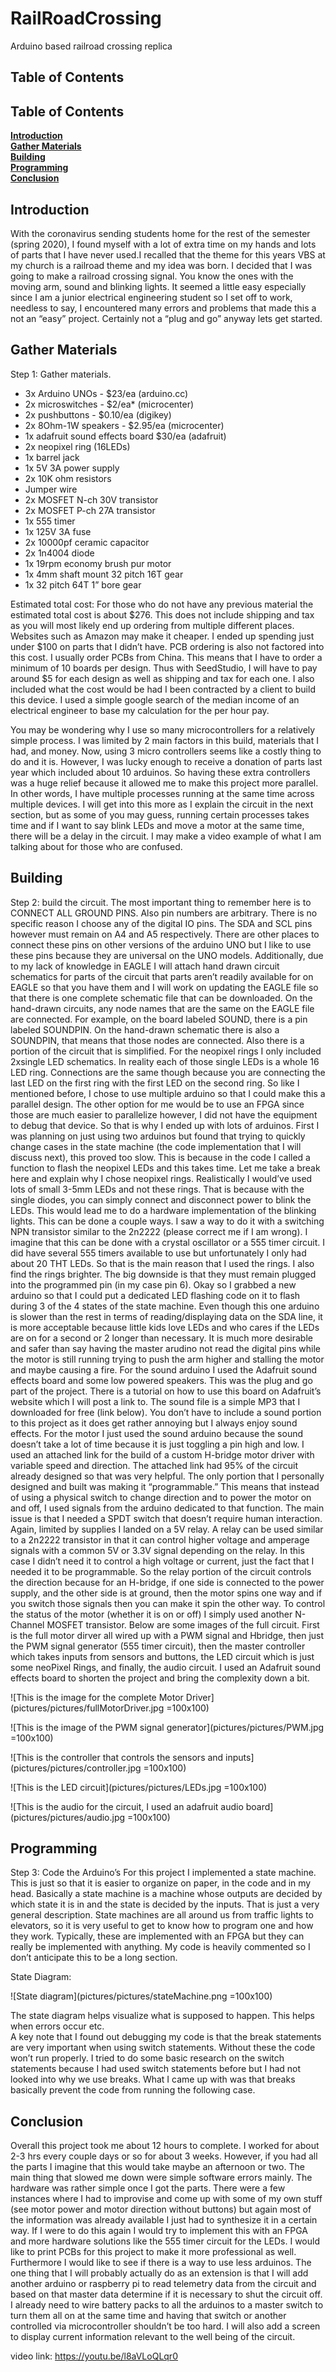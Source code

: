 # RailRoadCrossing
Arduino based railroad crossing replica 
## Table of Contents
## Table of Contents
**[Introduction](#Introduction)**<br>
**[Gather Materials](#Gather-Matierals)**<br>
**[Building](#Building)**<br>
**[Programming](#Programming)**<br>
**[Conclusion](#Conclusion)**<br>

## Introduction
With the coronavirus sending students home for the rest of the semester (spring 2020), I found myself with a lot of extra time on my hands and lots of parts that I have never used.I recalled that the theme for this years VBS at my church is a railroad theme and my idea was born. I decided that I was going to make a railroad crossing signal. You know the ones with the moving arm, sound and blinking lights. It seemed a little easy especially since I am a junior electrical engineering student so I set off to work, needless to say, I encountered many errors and problems that made this a not an “easy” project. Certainly not a “plug and go” anyway lets get started.

## Gather Materials
Step 1: Gather materials. 
* 3x Arduino UNOs - $23/ea (arduino.cc)
* 2x microswitches - $2/ea* (microcenter)
* 2x pushbuttons - $0.10/ea (digikey)
* 2x 8Ohm-1W speakers - $2.95/ea (microcenter)
* 1x adafruit sound effects board $30/ea (adafruit)
* 2x neopixel ring (16LEDs)
* 1x barrel jack
* 1x 5V 3A power supply
* 2x 10K ohm resistors
* Jumper wire
* 2x MOSFET N-ch 30V transistor
* 2x MOSFET P-ch 27A transistor
* 1x 555 timer
* 1x 125V 3A fuse
* 2x 10000pf ceramic capacitor
* 2x 1n4004 diode
* 1x 19rpm economy brush pur motor
* 1x 4mm shaft mount 32 pitch 16T gear
* 1x 32 pitch 64T 1” bore gear

Estimated total cost:
	For those who do not have any previous material the estimated total cost is about $276. This does not include shipping and tax as you will most likely end up ordering from multiple different places. Websites such as Amazon may make it cheaper. I ended up spending just under $100 on parts that I didn’t have. PCB ordering is also not factored into this cost. I usually order PCBs from China. This means that I have to order a minimum of 10 boards per design. Thus with SeedStudio, I will have to pay around $5 for each design as well as shipping and tax for each one. I also included what the cost would be had I been contracted by a client to build this device. I used a simple google search of the median income of an electrical engineer to base my calculation for the per hour pay. 



You may be wondering why I use so many microcontrollers for a relatively simple process. I was limited by 2 main factors in this build, materials that I had, and money. Now, using 3 micro controllers seems like a costly thing to do and it is. However, I was lucky enough to receive a donation of parts last year which included about 10 arduinos. So having these extra controllers was a huge relief because it allowed me to make this project more parallel. In other words, I have multiple processes running at the same time across multiple devices. I will get into this more as I explain the circuit in the next section, but as some of you may guess, running certain processes takes time and if I want to say blink LEDs and move a motor at the same time, there will be a delay in the circuit. I may make a video example of what I am talking about for those who are confused. 
## Building 
Step 2: build the circuit.
	The most important thing to remember here is to CONNECT ALL GROUND PINS. Also pin numbers are arbitrary. There is no specific reason I choose any of the digital IO pins. The SDA and SCL pins however must remain on A4 and A5 respectively. There are other places to connect these pins on other versions of the arduino UNO but I like to use these pins because they are universal on the UNO models. 
	Additionally, due to my lack of knowledge in EAGLE I will attach hand drawn circuit schematics for parts of the circuit that parts aren’t readily available for on EAGLE so that you have them and I will work on updating the EAGLE file so that there is one complete schematic file that can be downloaded. On the hand-drawn circuits, any node names that are the same on the EAGLE file are connected. For example, on the board labeled SOUND, there is a pin labeled SOUNDPIN. On the hand-drawn schematic there is also a SOUNDPIN, that means that those nodes are connected. Also there is a portion of the circuit that is simplified. For the neopixel rings I only included 2xsingle LED schematics. In reality each of those single LEDs is a whole 16 LED ring. Connections are the same though because you are connecting the last LED on the first ring with the first LED on the second ring.
	So like I mentioned before, I chose to use multiple arduino so that I could make this a parallel design. The other option for me would be to use an FPGA since those are much easier to parallelize however, I did not have the equipment to debug that device. So that is why I ended up with lots of arduinos. First I was planning on just using two arduinos but found that trying to quickly change cases in the state machine (the code implementation that I will discuss next), this proved too slow. This is because in the code I called a function to flash the neopixel LEDs and this takes time. 
Let me take a break here and explain why I chose neopixel rings. Realistically I would’ve used lots of small 3-5mm LEDs and not these rings. That is because with the single diodes, you can simply connect and disconnect power to blink the LEDs. This would lead me to do a hardware implementation of the blinking lights. This can be done a couple ways. I saw a way to do it with a switching NPN transistor similar to the 2n2222 (please correct me if I am wrong). I imagine that this can be done with a crystal oscillator or a 555 timer circuit. I did have several 555 timers available to use but unfortunately I only had about 20 THT LEDs. So that is the main reason that I used the rings. I also find the rings brighter. The big downside is that they must remain plugged into the programmed pin (in my case pin 6). 
Okay so I grabbed a new arduino so that I could put a dedicated LED flashing code on it to flash during 3 of the 4 states of the state machine. Even though this one arduino is slower than the rest in terms of reading/displaying data on the SDA line, it is more acceptable because little kids love LEDs and who cares if the LEDs are on for a second or 2 longer than necessary. It is much more desirable and safer than say having the master arudino not read the digital pins while the motor is still running trying to push the arm higher and stalling the motor and maybe causing a fire. 
For the sound arduino I used the Adafruit sound effects board and some low powered speakers. This was the plug and go part of the project. There is a tutorial on how to use this board on Adafruit’s website which I will post a link to. The sound file is a simple MP3 that I downloaded for free (link below). You don’t have to include a sound portion to this project as it does get rather annoying but I always enjoy sound effects.
For the motor I just used the sound arduino because the sound doesn’t take a lot of time because it is just toggling a pin high and low. I used an attached link for the build of a custom H-bridge motor driver with variable speed and direction. The attached link had 95% of the circuit already designed so that was very helpful. The only portion that I personally designed and built was making it “programmable.” This means that instead of using a physical switch to change direction and to power the motor on and off, I used signals from the arduino dedicated to that function. The main issue is that I needed a SPDT switch that doesn’t require human interaction. Again, limited by supplies I landed on a 5V relay. A relay can be used similar to a 2n2222 transistor in that it can control higher voltage and amperage signals with a common 5V or 3.3V signal depending on the relay. In this case I didn’t need it to control a high voltage or current, just the fact that I needed it to be programmable. So the relay portion of the circuit controls the direction because for an H-bridge, if one side is connected to the power supply, and the other side is at ground, then the motor spins one way and if you switch those signals then you can make it spin the other way. To control the status of the motor (whether it is on or off) I simply used another N-Channel MOSFET transistor. Below are some images of the full circuit. First is the full motor dirver all wired up with a PWM signal and Hbridge, then just the PWM signal generator (555 timer circuit), then the master controller which takes inputs from sensors and buttons, the LED circuit which is just some neoPixel Rings, and finally, the audio circuit. I used an Adafruit sound effects board to shorten the project and bring the complexity down a bit.

![This is the image for the complete Motor Driver](pictures/pictures/fullMotorDriver.jpg =100x100)

![This is the image of the PWM signal generator](pictures/pictures/PWM.jpg =100x100)

![This is the controller that controls the sensors and inputs](pictures/pictures/controller.jpg =100x100)

![This is the LED circuit](pictures/pictures/LEDs.jpg =100x100)

![This is the audio for the circuit, I used an adafruit audio board](pictures/pictures/audio.jpg =100x100)

## Programming
Step 3: Code the Arduino’s
	For this project I implemented a state machine. This is just so that it is easier to organize on paper, in the code and in my head. Basically a state machine is a machine whose outputs are decided by which state it is in and the state is decided by the inputs. That is just a very general description. State machines are all around us from traffic lights to elevators, so it is very useful to get to know how to program one and how they work. Typically, these are implemented with an FPGA but they can really be implemented with anything. My code is heavily commented so I don’t anticipate this to be a long section. 

State Diagram:

![State diagram](pictures/pictures/stateMachine.png =100x100)

The state diagram helps visualize what is supposed to happen. This helps when errors occur etc.  
A key note that I found out debugging my code is that the break statements are very important when using switch statements. Without these the code won’t run properly. I tried to do some basic research on the switch statements because I had used switch statements before but I had not looked into why we use breaks. What I came up with was that breaks basically prevent the code from running the following case.

## Conclusion

Overall this project took me about 12 hours to complete. I worked for about 2-3 hrs every couple days or so for about 3 weeks. However, if you had all the parts I imagine that this would take maybe an afternoon or two. The main thing that slowed me down were simple software errors mainly. The hardware was rather simple once I got the parts. There were a few instances where I had to improvise and come up with some of my own stuff (see motor power and motor direction without buttons) but again most of the information was already available I just had to synthesize it in a certain way. If I were to do this again  I would try to implement this with an FPGA and more hardware solutions like the 555 timer circuit for the LEDs. I would like to print PCBs for this project to make it more professional as well. Furthermore I would like to see if there is a way to use less arduinos. The one thing that I will probably actually do as an extension is that I will add another arduino or raspberry pi to read telemetry data from the circuit and based on that master data determine if it is necessary to shut the circuit off. I already need to wire battery packs to all the arduinos to a master switch to turn them all on  at the same time and having that switch or another controlled via microcontroller shouldn’t be too hard. I will also add a screen to display current information relevant to the well being of the circuit. 
	
video link: https://youtu.be/l8aVLoQLqr0

